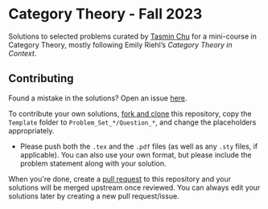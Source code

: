 # Category Theory - Fall 2023
Solutions to selected problems curated by [Tasmin Chu](https://publish.obsidian.md/tasmin-chu/cat-theory) for a mini-course in Category Theory, mostly following Emily Riehl’s _Category Theory in Context_.

## Contributing
Found a mistake in the solutions? Open an issue [here](https://github.com/zhaoshenzhai/CatTheory-F23/issues/new?assignees=zhaoshenzhai&labels=bug&projects=&template=fix-a-mistake.md&title=%5Bmistake%5D+).

To contribute your own solutions, [fork and clone](https://docs.github.com/en/get-started/quickstart/fork-a-repo) this repository, copy the `Template` folder to `Problem_Set_*/Question_*`, and change the placeholders appropriately.
* Please push both the `.tex` and the `.pdf` files (as well as any `.sty` files, if applicable). You can also use your own format, but please include the problem statement along with your solution.

When you're done, create a [pull request](https://docs.github.com/en/pull-requests/collaborating-with-pull-requests/proposing-changes-to-your-work-with-pull-requests/creating-a-pull-request) to this repository and your solutions will be merged upstream once reviewed. You can always edit your solutions later by creating a new pull request/issue.
